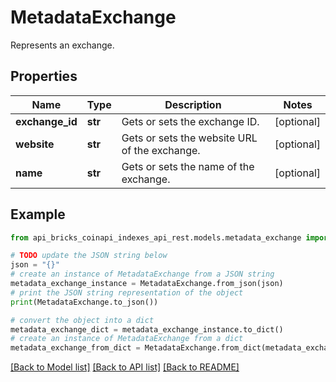 # MetadataExchange

Represents an exchange.

## Properties

Name | Type | Description | Notes
------------ | ------------- | ------------- | -------------
**exchange_id** | **str** | Gets or sets the exchange ID. | [optional] 
**website** | **str** | Gets or sets the website URL of the exchange. | [optional] 
**name** | **str** | Gets or sets the name of the exchange. | [optional] 

## Example

```python
from api_bricks_coinapi_indexes_api_rest.models.metadata_exchange import MetadataExchange

# TODO update the JSON string below
json = "{}"
# create an instance of MetadataExchange from a JSON string
metadata_exchange_instance = MetadataExchange.from_json(json)
# print the JSON string representation of the object
print(MetadataExchange.to_json())

# convert the object into a dict
metadata_exchange_dict = metadata_exchange_instance.to_dict()
# create an instance of MetadataExchange from a dict
metadata_exchange_from_dict = MetadataExchange.from_dict(metadata_exchange_dict)
```
[[Back to Model list]](../README.md#documentation-for-models) [[Back to API list]](../README.md#documentation-for-api-endpoints) [[Back to README]](../README.md)


